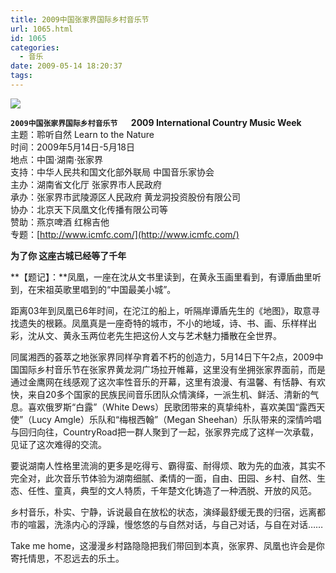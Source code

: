 ```yaml
---
title: 2009中国张家界国际乡村音乐节
url: 1065.html
id: 1065
categories:
  - 音乐
date: 2009-05-14 18:20:37
tags:
---
```


![](http://photo.guolaijie.com/rooufer/attachments/month_0905/n200951418737.jpg)  
  
**`2009中国张家界国际乡村音乐节  
`2009 International Country Music Week**  
主题：聆听自然 Learn to the Nature  
时间：2009年5月14日-5月18日  
地点：中国·湖南·张家界  
支持：中华人民共和国文化部外联局 中国音乐家协会  
主办：湖南省文化厅 张家界市人民政府  
承办：张家界市武陵源区人民政府 黄龙洞投资股份有限公司  
协办：北京天下凤凰文化传播有限公司等  
赞助：燕京啤酒 红棉吉他  
专题：[http://www.icmfc.com/](http://www.icmfc.com/)  
  

**为了你 这座古城已经等了千年**

  
**【题记】：**凤凰，一座在沈从文书里读到，在黄永玉画里看到，有谭盾曲里听到，在宋祖英歌里唱到的“中国最美小城”。  
  
距离03年到凤凰已6年时间，在沱江的船上，听隔岸谭盾先生的《地图》，取意寻找遗失的根籁。凤凰真是一座奇特的城市，不小的地域，诗、书、画、乐样样出彩，沈从文、黄永玉两位老先生把这份人文与艺术魅力播散在全世界。  
  
同属湘西的荟萃之地张家界同样孕育着不朽的创造力，5月14日下午2点，2009中国国际乡村音乐节在张家界黄龙洞广场拉开帷幕，这里没有坐拥张家界面前，而是通过金鹰网在线感观了这次率性音乐的开幕，这里有浪漫、有温馨、有恬静、有欢快，来自20多个国家的民族民间音乐团队众情演绎，一派生机、鲜活、清新的气息。喜欢俄罗斯“白露”（White Dews）民歌团带来的真挚纯朴，喜欢美国“露西天使”（Lucy Amgle）乐队和“梅根西翰”（Megan Sheehan）乐队带来的深情吟唱与回归向往，CountryRoad把一群人聚到了一起，张家界完成了这样一次承载，见证了这次难得的交流。  
  
要说湖南人性格里流淌的更多是吃得亏、霸得蛮、耐得烦、敢为先的血液，其实不完全对，此次音乐节体验为湖南细腻、柔情的一面，自由、田园、乡村、自然、生态、任性、童真，典型的文人特质，千年楚文化铸造了一种洒脱、开放的风范。  
  
乡村音乐，朴实、宁静，诉说最自在放松的状态，演绎最舒缓无畏的归宿，远离都市的喧嚣，洗涤内心的浮躁，慢悠悠的与自然对话，与自己对话，与自在对话……  
  
Take me home，这漫漫乡村路隐隐把我们带回到本真，张家界、凤凰也许会是你寄托情思，不忍远去的乐土。